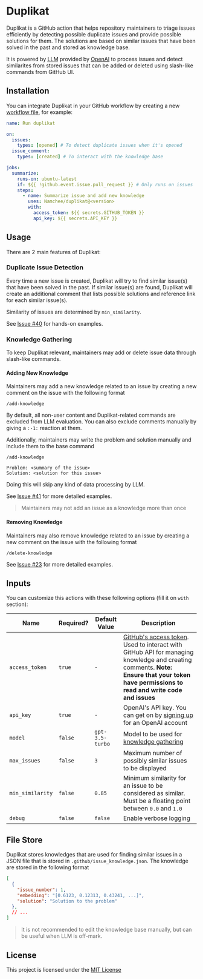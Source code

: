 # Duplikat

Duplikat is a GitHub action that helps repository maintainers to triage issues efficiently by detecting possible duplicate issues and provide possible solutions for them. The solutions are based on similar issues that have been solved in the past and stored as knowledge base.

It is powered by <abbr title="Large Language Model">LLM</abbr> provided by [OpenAI](https://openai.com/) to process issues and detect similarites from stored issues that can be added or deleted using slash-like commands from GitHub UI.

## Installation

You can integrate Duplikat in your GitHub workflow by creating a new [workflow file](https://docs.github.com/en/actions/using-workflows/about-workflows), for example:

```yaml
name: Run duplikat

on:
  issues:
    types: [opened] # To detect duplicate issues when it's opened
  issue_comment:
    types: [created] # To interact with the knowledge base

jobs:
  summarize:
    runs-on: ubuntu-latest
    if: ${{ !github.event.issue.pull_request }} # Only runs on issues
    steps:
      - name: Summarize issue and add new knowledge
        uses: Namchee/duplikat@<version>
        with:
          access_token: ${{ secrets.GITHUB_TOKEN }}
          api_key: ${{ secrets.API_KEY }}
```

## Usage

There are 2 main features of Duplikat:

### Duplicate Issue Detection

Every time a new issue is created, Duplikat will try to find similar issue(s) that have been solved in the past. If similar issue(s) are found, Duplikat will create an additional comment that lists possible solutions and reference link for each similar issue(s).

Similarity of issues are determined by `min_similarity`.

See [Issue #40](https://github.com/Namchee/duplikat/issues/40) for hands-on examples.

### Knowledge Gathering

To keep Duplikat relevant, maintainers may add or delete issue data through slash-like commands.

#### Adding New Knowledge

Maintainers may add a new knowledge related to an issue by creating a new comment on the issue with the following format

```
/add-knowledge
```

By default, all non-user content and Duplikat-related commands are excluded from LLM evaluation. You can also exclude comments manually by giving a `:-1:` reaction at them.

Additionally, maintainers may write the problem and solution manually and include them to the base command

```
/add-knowledge

Problem: <summary of the issue>
Solution: <solution for this issue>
```

Doing this will skip any kind of data processing by LLM.

See [Issue #41](https://github.com/Namchee/duplikat/issues/41) for more detailed examples.

> Maintainers may not add an issue as a knowledge more than once

#### Removing Knowledge

Maintainers may also remove knowledge related to an issue by creating a new comment on the issue with the following format

```
/delete-knowledge
```

See [Issue #23](https://github.com/Namchee/duplikat/issues/23) for more detailed examples.

## Inputs

You can customize this actions with these following options (fill it on `with` section):

| **Name** | **Required?** | **Default Value** | **Description** |
| -------- | ------------- | ----------------- | --------------- |
| `access_token` | `true` | `-` | [GitHub's access token](https://docs.github.com/en/authentication/keeping-your-account-and-data-secure/managing-your-personal-access-tokens). Used to interact with GitHub API for managing knowledge and creating comments. **Note: Ensure that your token have permissions to read and write code and issues**
| `api_key` | `true` | `-` | OpenAI's API key. You can get on by [signing up](https://platform.openai.com/signup) for an OpenAI account |
| `model` | `false` | `gpt-3.5-turbo` | Model to be used for [knowledge gathering](#knowledge-gathering) |
| `max_issues` | `false` | `3` | Maximum number of possibly similar issues to be displayed |
| `min_similarity` | `false` | `0.85` | Minimum similarity for an issue to be considered as similar. Must be a floating point between `0.0` and `1.0` |
| `debug` | `false` | `false` | Enable verbose logging |

## File Store

Duplikat stores knowledges that are used for finding similar issues in a JSON file that is stored in `.github/issue_knowledge.json`. The knowledge are stored in the following format

```json
[
  {
    "issue_number": 1,
    "embedding": "[0.6123, 0.12313, 0.43241, ...]",
    "solution": "Solution to the problem"
  },
  // ...
]
```

> It is not recommended to edit the knowledge base manually, but can be useful when LLM is off-mark.

## License

This project is licensed under the [MIT License](./LICENSE)
